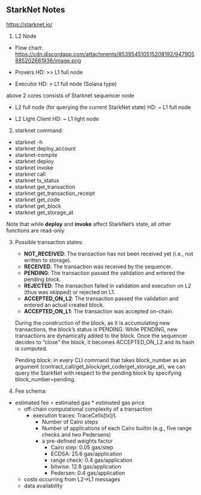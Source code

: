 ## StarkNet Notes

https://starknet.io/


1. L2 Node

 - Flow chart: https://cdn.discordapp.com/attachments/853954510515208192/947905885202681936/image.png

 - Provers
   	HD: >> L1 full node

 - Executor
	HD: > L1 full node (Solana type)

 above 2 cores consists of Starknet sequencer node	

 - L2 full node (for querying the current StarkNet state)
	HD: ~ L1 full node
 		
 - L2 Light Client
	HD: ~ L1 light node 

2. starknet command:
 - starknet -h
 - starknet deploy_account
 - starknet-compile
 - starknet deploy
 - starknet invoke
 - starknet call
 - starknet tx_status
 - starknet get_transaction
 - starknet get_transaction_receipt
 - starknet get_code
 - starknet get_block  
 - starknet get_storage_at

Note that while **deploy** and **invoke** affect StarkNet’s state, all other functions are read-only 

3. Possible transaction states:
	- **NOT_RECEIVED**: The transaction has not been received yet (i.e., not written to storage).
	- **RECEIVED**: The transaction was received by the sequencer.
	- **PENDING**: The transaction passed the validation and entered the pending block.
	- **REJECTED**: The transaction failed in validation and execution on L2 (thus was skipped) or rejected on L1.
	- **ACCEPTED_ON_L2**: The transaction passed the validation and entered an actual created block.
	- **ACCEPTED_ON_L1**: The transaction was accepted on-chain.

	During the construction of the block, as it is accumulating new transactions, the block’s status is PENDING. While PENDING, new transactions are dynamically added to the block. Once the sequencer decides to “close” the block, it becomes ACCEPTED_ON_L2 and its hash is computed.

	Pending block:  in every CLI command that takes block_number as an argument (contract_call/get_block/get_code/get_storage_at), we can query the StarkNet with respect to the pending block by specifying block_number=pending.

4. Fee schema:
 - estimated fee = estimated gas * estimated gas price
	- off-chain computational complexity of a transaction
		- execution traces: TraceCells[tx]/L
			- Number of Cairo steps
			- Number of applications of each Cairo builtin (e.g., five range checks and two Pedersens)
			- a pre-defined weights factor
				- Cairo step: 0.05 gas/step
				- ECDSA: 25.6 gas/application
				- range check: 0.4 gas/application
				- bitwise: 12.8 gas/application
				- Pedersen: 0.4 gas/application
	- costs occurring from L2→L1 messages
	- data availability